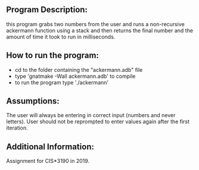 ## Program Description:
this program grabs two numbers from the user and runs a non-recursive ackermann function using a stack and then returns the final number and the amount of time it took to run in milliseconds.

## How to run the program:
- cd to the folder containing the "ackermann.adb" file
- type 'gnatmake -Wall ackermann.adb' to compile
- to run the program type './ackermann'

## Assumptions:
The user will always be entering in correct input (numbers and never letters).
User should not be reprompted to enter values again after the first iteration.

## Additional Information:
Assignment for CIS*3190 in 2019.
